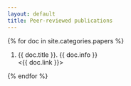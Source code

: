 ```yaml
---
layout: default
title: Peer-reviewed publications
---
```


{% for doc in site.categories.papers %}
1. {{ doc.title }}. {{ doc.info }}  
    <{{ doc.link }}>

{% endfor %}

